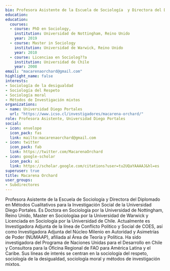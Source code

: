 ```yaml
---
bio: Profesora Asistente de la Escuela de Sociología  y Directora del Diplomado en Métodos Cualitativos para la Investigación Social de la Universidad Diego Portales. Es Doctora en Sociología por la Universidad de Nottingham, Reino Unido, Master en Sociologíaa por la Universidad de Warwick y Licenciada en Sociología por la Universidad de Chile. Actualmente es Investigadora Adjunta de la línea de Conflicto Político y Social de COES, así como Investigadora Adjunta del Núcleo Milenio en Autoridad y Asimetrías de Poder (NUMAAP), afiliada al Área de Teoría y Política.  Ha sido investigadora del Programa de Naciones Unidas para el Desarrollo en Chile y Consultora para la Oficina Regional de FAO para América Latina y el Caribe. Sus líneas de interés se centran en la sociología del respeto, sociología de la desigualdad, sociología moral y métodos de investigación mixtos.
education:
education:
  courses:
  - course: PhD en Sociology, 
    institution: Universidad de Nottingham, Reino Unido
    year: 2019
  - course: Master in Sociology 
    institution: Universidad de Warwick, Reino Unido
    year: 2010
  - course: Licenciaa en Sociolog??a 
    institution: Universidad de Chile
    year: 2008
email: "macarenaorchard@gmail.com"
highlight_name: false
interests:
- Sociología de la desigualdad
- Sociología del Respeto
- Sociología moral
- Métodos de Investigación mixtos
organizations:
- name: Universidad Diego Portales
  url: "https://www.icso.cl/investigadores/macarena-orchard/"
role: Profesora Asistente, Universidad Diego Portales
social:
- icon: envelope
  icon_pack: fas
  link: mailto:macarenaorchard@gmail.com
- icon: twitter
  icon_pack: fab
  link: https://twitter.com/MacarenaOrchard
- icon: google-scholar
  icon_pack: ai
  link: https://scholar.google.com/citations?user=tu2UQaYAAAAJ&hl=es
superuser: true
title: Macarena Orchard
user_groups:
- Subdirectores
---
```


Profesora Asistente de la Escuela de Sociología  y Directora del Diplomado en Métodos Cualitativos para la Investigación Social de la Universidad Diego Portales. Es Doctora en Sociología por la Universidad de Nottingham, Reino Unido, Master en Sociologíaa por la Universidad de Warwick y Licenciada en Sociología por la Universidad de Chile. Actualmente es Investigadora Adjunta de la línea de Conflicto Político y Social de COES, así como Investigadora Adjunta del Núcleo Milenio en Autoridad y Asimetrías de Poder (NUMAAP), afiliada al Área de Teoría y Política.  Ha sido investigadora del Programa de Naciones Unidas para el Desarrollo en Chile y Consultora para la Oficina Regional de FAO para América Latina y el Caribe. Sus líneas de interés se centran en la sociología del respeto, sociología de la desigualdad, sociología moral y métodos de investigación mixtos.

